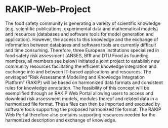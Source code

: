 # RAKIP-Web-Project

The food safety community is generating a variety of scientific knowledge (e.g. scientific publications, experimental data and mathematical models) and resources (databases and software tools for model generation and application). However, the access to this knowledge and the exchange of information between databases and software tools are currently difficult and time consuming. Therefore, three European institutions specialized in food safety risk assessment (ANSES, BfR and DTU Food as founding members, all members see below) initiated a joint project to establish new community resources facilitating the efficient knowledge integration and exchange into and between IT-based applications and resources. The envisaged “Risk Assessment Modelling and Knowledge Integration Platform” (RAKIP) will be based on harmonized data formats and consistent rules for knowledge annotation. The feasibility of this concept will be exemplified through an RAKIP Web Portal allowing users to access and download risk assessment models, modules thereof and related data in a harmonized file format. These files can then be imported and executed by software tools supporting the proposed harmonized file format. The RAKIP Web Portal therefore also contains supporting resources needed for the harmonized description and exchange of knowledge.
